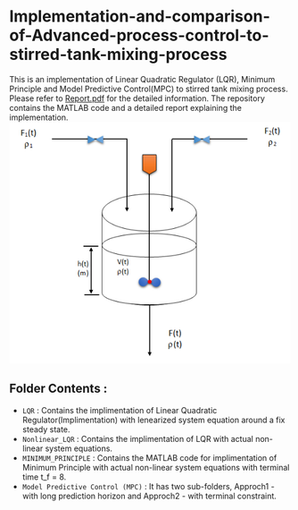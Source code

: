# Implementation-and-comparison-of-Advanced-process-control-to-stirred-tank-mixing-process
This is an implementation of Linear Quadratic Regulator (LQR), Minimum Principle and Model Predictive Control(MPC) to stirred tank mixing process. Please refer to [Report.pdf](Report.pdf) for the detailed information. The repository contains the MATLAB code and a detailed report explaining the implementation. 
![](assets/mixing.PNG)



## Folder Contents :
* ```LQR``` : Contains the implimentation of Linear Quadratic Regulator(Implimentation) with lenearized system equation around a fix steady state.
* ```Nonlinear_LQR``` : Contains the implimentation of LQR with actual non-linear system equations.
* ```MINIMUM_PRINCIPLE``` : Contains the MATLAB code for implimentation of Minimum Principle with actual non-linear system equations with terminal time t_f = 8.
* ```Model Predictive Control (MPC)``` : It has two sub-folders, Approch1 - with long prediction horizon and Approch2 - with terminal constraint. 



